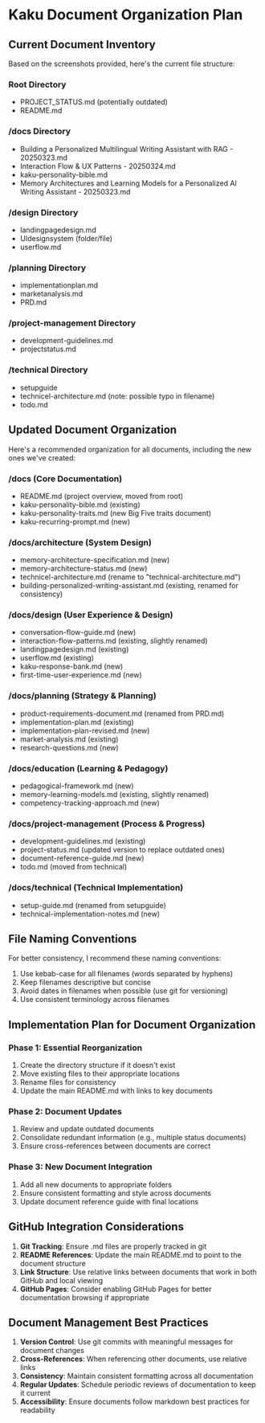 # Kaku Document Organization Plan

## Current Document Inventory

Based on the screenshots provided, here's the current file structure:

### Root Directory
- PROJECT_STATUS.md (potentially outdated)
- README.md

### /docs Directory
- Building a Personalized Multilingual Writing Assistant with RAG - 20250323.md
- Interaction Flow & UX Patterns - 20250324.md
- kaku-personality-bible.md
- Memory Architectures and Learning Models for a Personalized AI Writing Assistant - 20250323.md

### /design Directory
- landingpagedesign.md
- UIdesignsystem (folder/file)
- userflow.md

### /planning Directory
- implementationplan.md
- marketanalysis.md
- PRD.md

### /project-management Directory
- development-guidelines.md
- projectstatus.md

### /technical Directory
- setupguide
- technicel-architecture.md (note: possible typo in filename)
- todo.md

## Updated Document Organization

Here's a recommended organization for all documents, including the new ones we've created:

### /docs (Core Documentation)
- README.md (project overview, moved from root)
- kaku-personality-bible.md (existing)
- kaku-personality-traits.md (new Big Five traits document)
- kaku-recurring-prompt.md (new)

### /docs/architecture (System Design)
- memory-architecture-specification.md (new)
- memory-architecture-status.md (new)
- technicel-architecture.md (rename to "technical-architecture.md")
- building-personalized-writing-assistant.md (existing, renamed for consistency)

### /docs/design (User Experience & Design)
- conversation-flow-guide.md (new)
- interaction-flow-patterns.md (existing, slightly renamed)
- landingpagedesign.md (existing)
- userflow.md (existing)
- kaku-response-bank.md (new)
- first-time-user-experience.md (new)

### /docs/planning (Strategy & Planning)
- product-requirements-document.md (renamed from PRD.md)
- implementation-plan.md (existing)
- implementation-plan-revised.md (new)
- market-analysis.md (existing)
- research-questions.md (new)

### /docs/education (Learning & Pedagogy)
- pedagogical-framework.md (new)
- memory-learning-models.md (existing, slightly renamed)
- competency-tracking-approach.md (new)

### /docs/project-management (Process & Progress)
- development-guidelines.md (existing)
- project-status.md (updated version to replace outdated ones)
- document-reference-guide.md (new)
- todo.md (moved from technical)

### /docs/technical (Technical Implementation)
- setup-guide.md (renamed from setupguide)
- technical-implementation-notes.md (new)

## File Naming Conventions

For better consistency, I recommend these naming conventions:

1. Use kebab-case for all filenames (words separated by hyphens)
2. Keep filenames descriptive but concise
3. Avoid dates in filenames when possible (use git for versioning)
4. Use consistent terminology across filenames

## Implementation Plan for Document Organization

### Phase 1: Essential Reorganization
1. Create the directory structure if it doesn't exist
2. Move existing files to their appropriate locations
3. Rename files for consistency
4. Update the main README.md with links to key documents

### Phase 2: Document Updates
1. Review and update outdated documents
2. Consolidate redundant information (e.g., multiple status documents)
3. Ensure cross-references between documents are correct

### Phase 3: New Document Integration
1. Add all new documents to appropriate folders
2. Ensure consistent formatting and style across documents
3. Update document reference guide with final locations

## GitHub Integration Considerations

1. **Git Tracking**: Ensure .md files are properly tracked in git
2. **README References**: Update the main README.md to point to the document structure
3. **Link Structure**: Use relative links between documents that work in both GitHub and local viewing
4. **GitHub Pages**: Consider enabling GitHub Pages for better documentation browsing if appropriate

## Document Management Best Practices

1. **Version Control**: Use git commits with meaningful messages for document changes
2. **Cross-References**: When referencing other documents, use relative links
3. **Consistency**: Maintain consistent formatting across all documentation
4. **Regular Updates**: Schedule periodic reviews of documentation to keep it current
5. **Accessibility**: Ensure documents follow markdown best practices for readability
